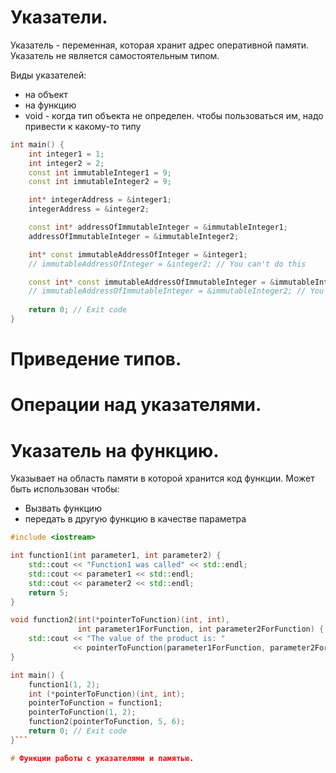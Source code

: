 # Указатели. 

Указатель - переменная, которая хранит адрес оперативной памяти. Указатель не является самостоятельным типом.

Виды указателей:
- на объект
- на функцию
- void - когда тип объекта не определен. чтобы пользоваться им, надо привести к какому-то типу

```cpp
int main() {
    int integer1 = 1;
    int integer2 = 2;
    const int immutableInteger1 = 9;
    const int immutableInteger2 = 9;

    int* integerAddress = &integer1;
    integerAddress = &integer2;

    const int* addressOfImmutableInteger = &immutableInteger1;
    addressOfImmutableInteger = &immutableInteger2;

    int* const immutableAddressOfInteger = &integer1;
    // immutableAddressOfInteger = &integer2; // You can't do this

    const int* const immutableAddressOfImmutableInteger = &immutableInteger1;
    // immutableAddressOfImmutableInteger = &immutableInteger2; // You can't do this
    
    return 0; // Exit code
}
```


# Приведение типов. 

# Операции над указателями. 

# Указатель на функцию. 

Указывает на область памяти в которой хранится код функции. Может быть использован чтобы:
- Вызвать функцию
- передать в другую функцию в качестве параметра

```cpp
#include <iostream>

int function1(int parameter1, int parameter2) {
    std::cout << "Function1 was called" << std::endl;
    std::cout << parameter1 << std::endl;
    std::cout << parameter2 << std::endl;
    return 5;
}

void function2(int(*pointerToFunction)(int, int),
               int parameter1ForFunction, int parameter2ForFunction) {
    std::cout << "The value of the product is: "
              << pointerToFunction(parameter1ForFunction, parameter2ForFunction);
}

int main() {
    function1(1, 2);
    int (*pointerToFunction)(int, int);
    pointerToFunction = function1;
    pointerToFunction(1, 2);
    function2(pointerToFunction, 5, 6);
    return 0; // Exit code
}```

# Функции работы с указателями и памятью.